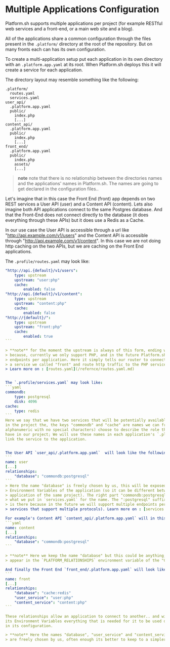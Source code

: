 # Multiple Applications Configuration

Platform.sh supports  multiple applications per project (for example  RESTful web
 services and a front-end, or a main web site and a blog).

All of the applications share a common configuration through the files present in the
`.platform/` directory at the root of the repository. But on many fronts each can
has its own configuration.

To create a multi-application setup put each application in its own directory with
an `.platform.app.yaml` at its root. When Platform.sh deploys this it will create
a service for each application.

The directory layout may resemble something like the following:
```
.platform/
  routes.yaml
  services.yaml
user_api/
  .platform.app.yaml
  public/
    index.php
    [...]
content_api/
  .platform.app.yaml
  public/
    index.php
    [...]
front_end/
  .platform.app.yaml
  public/
    index.php
    assets/
    [...]
```
> **note** note that there is no relationship between the directories names and the 
> applications' names in Platform.sh. The names are going to get declared in the
> configuration files..


Let's imagine that in this case the Front End (front) app depends on two REST services a 
User API (user) and a Content API (content). Lets also imagine both API applications
connect to the same Postgres database. And that the Front-End  does not connect directly to
the database (it does everything through these APIs) but it does use a Redis as a Cache.

In our use case the User API is accessible through  a url like "http://api.example.com/v1/users"
and the Content API is accessible through "http://api.example.com/v1/content". In this case we are not doing http caching on the two APIs, but we are caching on the Front End applications.

The `.profile/routes.yaml` may look like:
````yaml
"http://api.{default}/v1/users":
    type: upstream
    upstream: "user:php"
    cache:
        enabled: false
"http://api.{default}/v1/content":
    type: upstream
    upstream: "content:php"
    cache:
        enabled: false
"http://{default}/":
    type: upstream
    upstream: "front:php"
    cache:
        enabled: true
```

> **note** for the moment the upstream is always of this form, ending with ":php" this is 
> because, currently we only support PHP, and in the future Platform.sh will support multiple 
> endpoints per application. Here it simply tells our router to connect, for example to 
> a service we called "front" and route http traffic to the PHP service running there.
> Learn more on : [routes.yaml](/refernce/routes.yaml.md)


The `.profile/services.yaml` may look like:
```yaml
commondb:
    type: postgresql
    disk: 4096
cache:
    type: redis
```
Here we say that we have two services that will be potentially available to any application
in the project the, the keys "commondb" and "cache" are names we can freely (must be 
alphanumeric with no special characters) choose to describe the role theses services will 
have in our project; We will use these names in each application's `.platform.app.yaml` to 
link the service to the application.


The User API `user_api/.platform.app.yaml`  will look like the following (only putting here the relevant parts `[...]` representing the stuff we cut out...):
```
name: user
[...]
relationships:
    "database": "commondb:postgresql"
```
> Here the name "database" is freely chosen by us, this will be exposed in the 
> Environment Variables of the application (so it can be different between the different
> application of the same project). The right part "commondb:postgresql" comes from
> what we put in `services.yaml` for the name. The ":postgresql" suffix, which is required,
> is there because in the future we will support multiple endpoints per service (for 
> services that support multiple protocols). Learn more on : [services.yaml](/refernce/routes.yaml.md)

For example's Content API `content_api/.platform.app.yaml` will in this case be very similar:
```yaml
name: content
[...]
relationships:
    "database": "commondb:postgresql"
```

> **note** Here we keep the name "database" but this could be anything; This name will only
> appear in the `PLATFORM_RELATIONSHIPS` environment variable of the "Content Api".

And finally the Front End `front_end/.platform.app.yaml` will look like:
```
name: front
[...]
relationships:
    "database": "cache:redis"
    "user_service": "user:php"
    "content_service": "content:php"
```

These relationships allow an application to connect to another.. and will expose in 
its Environment Variables everything that is needed for it to be used dynamically
in its configuration.

> **note** Here the names "database", "user_service" and "content_service"
> are freely chosen by us, often enough its better to keep to a simpler naming scheme.